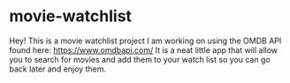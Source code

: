 # movie-watchlist

Hey! This is a movie watchlist project I am working on using the OMDB API found here: https://www.omdbapi.com/
It is a neat little app that will allow you to search for movies and add them to your watch list so you can go back later and enjoy them. 
